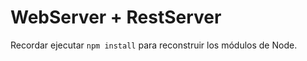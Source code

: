 # WebServer + RestServer

Recordar ejecutar ```npm install``` para reconstruir los módulos de Node.

